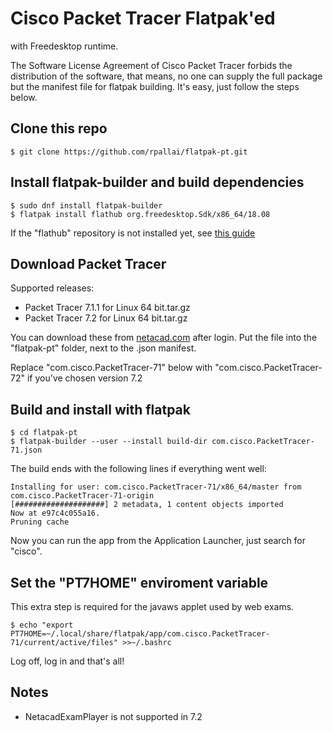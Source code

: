 Cisco Packet Tracer Flatpak'ed
==============================
with Freedesktop runtime.

The Software License Agreement of Cisco Packet Tracer forbids the distribution
of the software, that means, no one can supply the full package but the manifest
file for flatpak building. It's easy, just follow the steps below.

## Clone this repo
`$ git clone https://github.com/rpallai/flatpak-pt.git`

## Install flatpak-builder and build dependencies
```
$ sudo dnf install flatpak-builder
$ flatpak install flathub org.freedesktop.Sdk/x86_64/18.08
```

If the "flathub" repository is not installed yet, see [this guide](https://flatpak.org/setup/)

## Download Packet Tracer
Supported releases:

- Packet Tracer 7.1.1 for Linux 64 bit.tar.gz
- Packet Tracer 7.2 for Linux 64 bit.tar.gz

You can download these from [netacad.com](https://netacad.com) after login. Put the file into the
"flatpak-pt" folder, next to the .json manifest.

Replace "com.cisco.PacketTracer-71" below with "com.cisco.PacketTracer-72" if you've chosen version 7.2

## Build and install with flatpak
```
$ cd flatpak-pt
$ flatpak-builder --user --install build-dir com.cisco.PacketTracer-71.json
```

The build ends with the following lines if everything went well:
```
Installing for user: com.cisco.PacketTracer-71/x86_64/master from com.cisco.PacketTracer-71-origin
[####################] 2 metadata, 1 content objects imported
Now at e97c4c055a16.
Pruning cache
```

Now you can run the app from the Application Launcher, just search for "cisco".

## Set the "PT7HOME" enviroment variable
This extra step is required for the javaws applet used by web exams.

`$ echo "export PT7HOME=~/.local/share/flatpak/app/com.cisco.PacketTracer-71/current/active/files" >>~/.bashrc`

Log off, log in and that's all!

## Notes
- NetacadExamPlayer is not supported in 7.2
